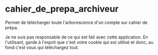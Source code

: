 # cahier_de_prepa_archiveur
Permet de télécharger toute l'arborescence d'un compte sur cahier de prépa.

Je ne suis pas responsable de ce qui est fait avec cette application.
En l'utilisant, garde à l'esprit que c'est votre cookie qui est utilisé et donc, au fond c'est vous qui téléchargez
tout.

